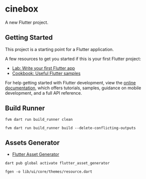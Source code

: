 # cinebox

A new Flutter project.

## Getting Started

This project is a starting point for a Flutter application.

A few resources to get you started if this is your first Flutter project:

- [Lab: Write your first Flutter app](https://docs.flutter.dev/get-started/codelab)
- [Cookbook: Useful Flutter samples](https://docs.flutter.dev/cookbook)

For help getting started with Flutter development, view the
[online documentation](https://docs.flutter.dev/), which offers tutorials,
samples, guidance on mobile development, and a full API reference.

## Build Runner

`fvm dart run build_runner clean`

`fvm dart run build_runner build --delete-conflicting-outputs`

## Assets Generator

- [Flutter Asset Generator](https://pub.dev/packages/flutter_asset_generator)

`dart pub global activate flutter_asset_generator`

`fgen -o lib/ui/core/themes/resource.dart`